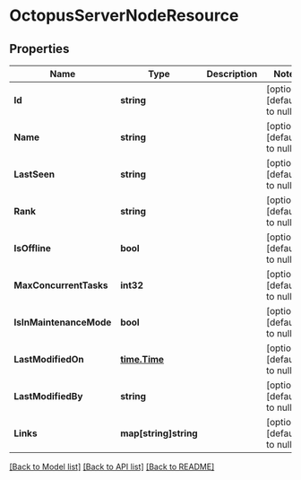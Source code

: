# OctopusServerNodeResource

## Properties
Name | Type | Description | Notes
------------ | ------------- | ------------- | -------------
**Id** | **string** |  | [optional] [default to null]
**Name** | **string** |  | [optional] [default to null]
**LastSeen** | **string** |  | [optional] [default to null]
**Rank** | **string** |  | [optional] [default to null]
**IsOffline** | **bool** |  | [optional] [default to null]
**MaxConcurrentTasks** | **int32** |  | [optional] [default to null]
**IsInMaintenanceMode** | **bool** |  | [optional] [default to null]
**LastModifiedOn** | [**time.Time**](time.Time.md) |  | [optional] [default to null]
**LastModifiedBy** | **string** |  | [optional] [default to null]
**Links** | **map[string]string** |  | [optional] [default to null]

[[Back to Model list]](../README.md#documentation-for-models) [[Back to API list]](../README.md#documentation-for-api-endpoints) [[Back to README]](../README.md)


